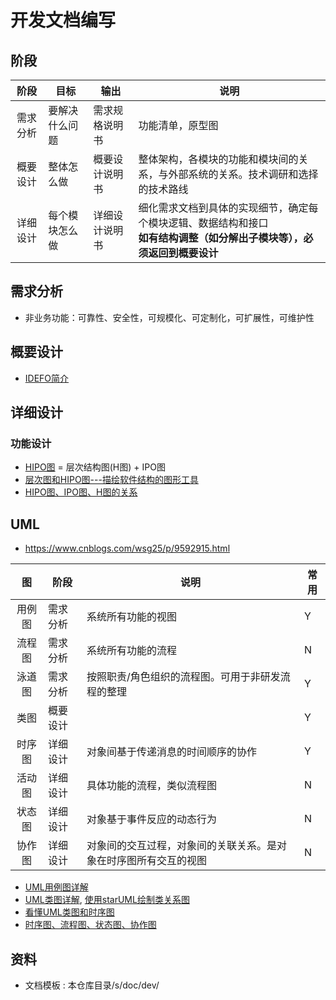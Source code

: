 # 开发文档编写

## 阶段
| 阶段 | 目标 | 输出 | 说明 |
| :-: | - | - | - |
| 需求分析 | 要解决什么问题 | 需求规格说明书 | 功能清单，原型图 |
| 概要设计 | 整体怎么做 | 概要设计说明书 | 整体架构，各模块的功能和模块间的关系，与外部系统的关系。技术调研和选择的技术路线 |
| 详细设计 | 每个模块怎么做 | 详细设计说明书 | 细化需求文档到具体的实现细节，确定每个模块逻辑、数据结构和接口 <br> **如有结构调整（如分解出子模块等），必须返回到概要设计** |

## 需求分析
* 非业务功能：可靠性、安全性，可规模化、可定制化，可扩展性，可维护性

## 概要设计
* [IDEFO简介](http://blog.vsharing.com/feng5877/A693334.html)

## 详细设计
### 功能设计
* [HIPO图](https://blog.csdn.net/wangjingna/article/details/41318739) = 层次结构图(H图) + IPO图
* [层次图和HIPO图---描绘软件结构的图形工具](https://blog.51cto.com/mengdong/1398151)
* [HIPO图、IPO图、H图的关系](https://blog.csdn.net/lvshihua/article/details/8545345)

## UML
* https://www.cnblogs.com/wsg25/p/9592915.html

| 图 | 阶段 | 说明 | 常用 |
| :-: | - | - | - |
| 用例图 | 需求分析 | 系统所有功能的视图 | Y |
| 流程图 | 需求分析 | 系统所有功能的流程 | N |
| 泳道图 | 需求分析 | 按照职责/角色组织的流程图。可用于非研发流程的整理 | Y |
| 类图 | 概要设计 |  | Y |
| 时序图 | 详细设计 | 对象间基于传递消息的时间顺序的协作 | Y |
| 活动图 | 详细设计 | 具体功能的流程，类似流程图 | N |
| 状态图 | 详细设计 | 对象基于事件反应的动态行为 | N |
| 协作图 | 详细设计 | 对象间的交互过程，对象间的关联关系。是对象在时序图所有交互的视图 | N |

* [UML用例图详解](https://juejin.cn/post/6844903805226582030)
* [UML类图详解](https://www.codetd.com/article/3271199), [使用starUML绘制类关系图](https://www.365seal.com/y/zyn1LKKmp3.html)
* [看懂UML类图和时序图](http://design-patterns.readthedocs.io/zh_CN/latest/read_uml.html)
* [时序图、流程图、状态图、协作图](https://blog.csdn.net/rosekin/article/details/14519277)

## 资料
* 文档模板 : 本仓库目录/s/doc/dev/
